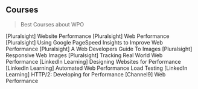 ## Courses

> Best Courses about WPO

[Pluralsight] Website Performance
[Pluralsight] Web Performance
[Pluralsight] Using Google PageSpeed Insights to Improve Web Performance
[Pluralsight] A Web Developers Guide To Images
[Pluralsight] Responsive Web Images
[Pluralsight] Tracking Real World Web Performance
[LinkedIn Learning] Designing Websites for Performance
[LinkedIn Learning] Automated Web Performance Load Testing
[LinkedIn Learning] HTTP/2: Developing for Performance
[Channel9] Web Performance
